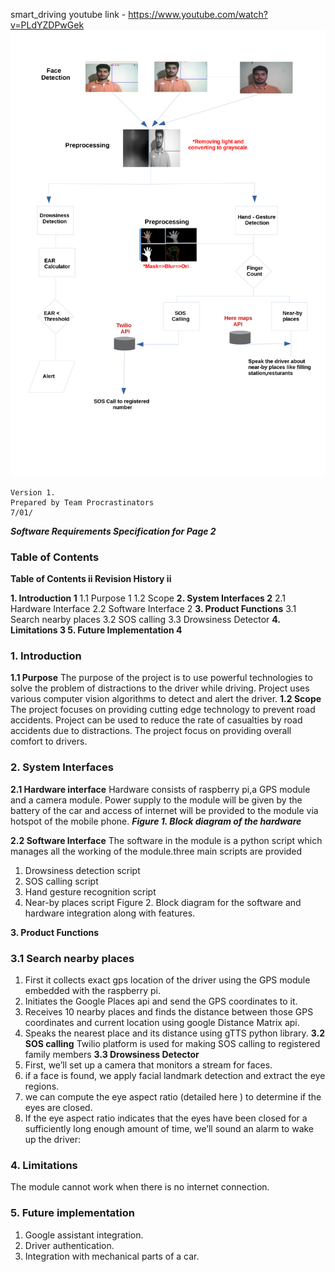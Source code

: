 smart_driving
youtube link - https://www.youtube.com/watch?v=PLdYZDPwGek
![Work flow of the model](poster.png)
```
Version 1.
Prepared by Team Procrastinators
7/01/
```

**_Software Requirements Specification for <Project> Page 2_**

### Table of Contents

**Table of Contents ii
Revision History ii**

**1. Introduction 1**
1.1 Purpose 1
1.2 Scope
**2. System Interfaces 2**
2.1 Hardware Interface
2.2 Software Interface 2
**3. Product Functions**
3.1 Search nearby places
3.2 SOS calling
3.3 Drowsiness Detector
**4. Limitations 3
5. Future Implementation 4**


### 1. Introduction

**1.1 Purpose**
The purpose of the project is to use powerful technologies to solve the problem of distractions to
the driver while driving. Project uses various computer vision algorithms to detect and alert the
driver.
**1.2 Scope**
The project focuses on providing cutting edge technology to prevent road accidents. Project can be
used to reduce the rate of casualties by road accidents due to distractions. The project focus on
providing overall comfort to drivers.

### 2. System Interfaces

**2.1 Hardware interface**
Hardware consists of raspberry pi,a GPS module and a camera module. Power supply to the
module will be given by the battery of the car and access of internet will be provided to the module
via hotspot of the mobile phone.
**_Figure 1. Block diagram of the hardware_**


**2.2 Software Interface**
The software in the module is a python script which manages all the working of the
module.three main scripts are provided

1. Drowsiness detection script
2. SOS calling script
3. Hand gesture recognition script
4. Near-by places script
Figure 2. Block diagram for the software and hardware integration along with features.


**3. Product Functions**

### 3.1 Search nearby places

1. First it collects exact gps location of the driver using the GPS module embedded
    with the raspberry pi.
2. Initiates the Google Places api and send the GPS coordinates to it.
3. Receives 10 nearby places and finds the distance between those GPS coordinates
and current location using google Distance Matrix api.
4. Speaks the nearest place and its distance using gTTS python library.
**3.2 SOS calling**
Twilio platform is used for making SOS calling to registered family members
**3.3 Drowsiness Detector**
1. First, we’ll set up a camera that monitors a stream for faces.
2. if a face is found, we apply facial landmark detection and extract the eye
regions.
3. we can compute the eye aspect ratio (detailed here ) to determine if the eyes
are closed.
4. If the eye aspect ratio indicates that the eyes have been closed for a
sufficiently long enough amount of time, we’ll sound an alarm to wake up the
driver:

### 4. Limitations

The module cannot work when there is no internet connection.


### 5. Future implementation

1. Google assistant integration.
2. Driver authentication.
3. Integration with mechanical parts of a car.


